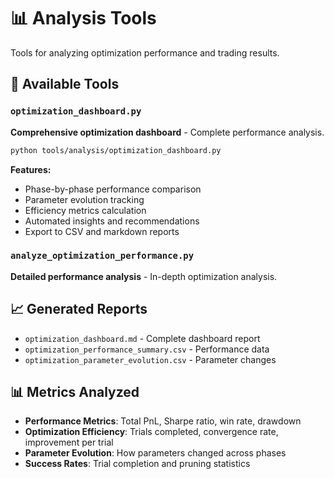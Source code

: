 # 📊 Analysis Tools

Tools for analyzing optimization performance and trading results.

## 🚀 Available Tools

### `optimization_dashboard.py`

**Comprehensive optimization dashboard** - Complete performance analysis.

```bash
python tools/analysis/optimization_dashboard.py
```

**Features:**

- Phase-by-phase performance comparison
- Parameter evolution tracking
- Efficiency metrics calculation
- Automated insights and recommendations
- Export to CSV and markdown reports

### `analyze_optimization_performance.py`

**Detailed performance analysis** - In-depth optimization analysis.

## 📈 Generated Reports

- `optimization_dashboard.md` - Complete dashboard report
- `optimization_performance_summary.csv` - Performance data
- `optimization_parameter_evolution.csv` - Parameter changes

## 📊 Metrics Analyzed

- **Performance Metrics**: Total PnL, Sharpe ratio, win rate, drawdown
- **Optimization Efficiency**: Trials completed, convergence rate, improvement per trial
- **Parameter Evolution**: How parameters changed across phases
- **Success Rates**: Trial completion and pruning statistics
